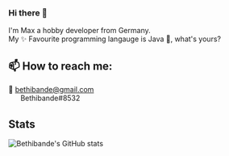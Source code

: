 ### Hi there 👋
I'm Max a hobby developer from Germany.<br>
My ✨ Favourite programming langauge is Java 🍵, what's yours?

## 📫 How to reach me: <br>
📧 bethibande@gmail.com <br>
<img src="https://www.svgrepo.com/show/353655/discord-icon.svg" style="width: 16px; vertical-align: middle;"/> &nbsp;Bethibande#8532<br>

## Stats
![Bethibande's GitHub stats](https://github-readme-stats.vercel.app/api?username=bethibande&show_icons=true&theme=tokyonight)

<!--
**Bethibande/Bethibande** is a ✨ _special_ ✨ repository because its `README.md` (this file) appears on your GitHub profile.

Here are some ideas to get you started:

- 🔭 I’m currently working on ...
- 🌱 I’m currently learning ...
- 👯 I’m looking to collaborate on ...
- 🤔 I’m looking for help with ...
- 💬 Ask me about ...
- 📫 How to reach me: ...
- 😄 Pronouns: ...
- ⚡ Fun fact: ...
-->
